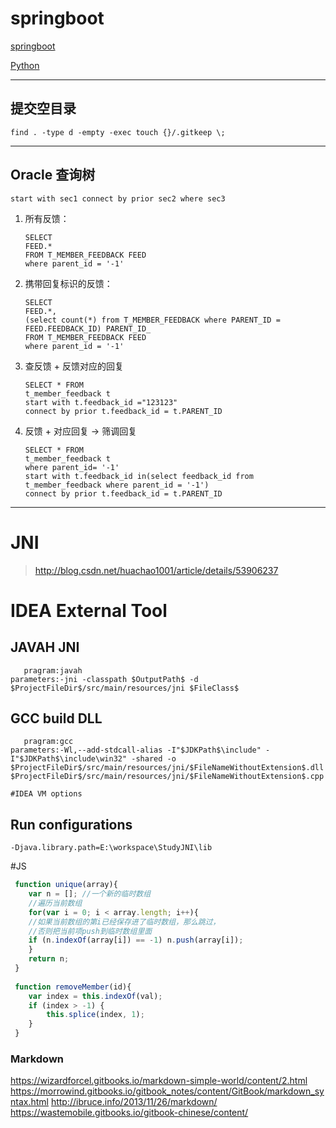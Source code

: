 # springboot
[springboot](http://blog.didispace.com/books/spring-boot-reference/IV.%20Spring%20Boot%20features/32.2%20AMQP.html)  

[Python](http://python3-cookbook.readthedocs.io/zh_CN/latest/)  

---
## 提交空目录  
    find . -type d -empty -exec touch {}/.gitkeep \;
---  
## Oracle 查询树
    start with sec1 connect by prior sec2 where sec3
1. 所有反馈：
    ```
    SELECT
    FEED.*
    FROM T_MEMBER_FEEDBACK FEED
    where parent_id = '-1'
    ```
2. 携带回复标识的反馈：
    ```
    SELECT 
    FEED.*,
    (select count(*) from T_MEMBER_FEEDBACK where PARENT_ID = FEED.FEEDBACK_ID) PARENT_ID_
    FROM T_MEMBER_FEEDBACK FEED
    where parent_id = '-1'
    ```
3. 查反馈 + 反馈对应的回复
    ```
    SELECT * FROM
    t_member_feedback t
    start with t.feedback_id ="123123"
    connect by prior t.feedback_id = t.PARENT_ID
    ```
    
4. 反馈 + 对应回复 -> 筛调回复
    ```
    SELECT * FROM
    t_member_feedback t
    where parent_id= '-1'
    start with t.feedback_id in(select feedback_id from t_member_feedback where parent_id = '-1')
    connect by prior t.feedback_id = t.PARENT_ID
    ```
---

# JNI
 >http://blog.csdn.net/huachao1001/article/details/53906237  
 
# IDEA External Tool
## JAVAH JNI
```
   pragram:javah
parameters:-jni -classpath $OutputPath$ -d $ProjectFileDir$/src/main/resources/jni $FileClass$
```

## GCC build DLL
```
   pragram:gcc
parameters:-Wl,--add-stdcall-alias -I"$JDKPath$\include" -I"$JDKPath$\include\win32" -shared -o $ProjectFileDir$/src/main/resources/jni/$FileNameWithoutExtension$.dll $ProjectFileDir$/src/main/resources/jni/$FileNameWithoutExtension$.cpp

#IDEA VM options
```
## Run configurations
```
-Djava.library.path=E:\workspace\StudyJNI\lib
```

#JS
```javascript
 function unique(array){
 	var n = []; //一个新的临时数组 
 	//遍历当前数组 
 	for(var i = 0; i < array.length; i++){ 
 	//如果当前数组的第i已经保存进了临时数组，那么跳过， 
 	//否则把当前项push到临时数组里面 
 	if (n.indexOf(array[i]) == -1) n.push(array[i]); 
 	} 
 	return n; 
 }
 
 function removeMember(id){
 	var index = this.indexOf(val);
 	if (index > -1) {
 		this.splice(index, 1);
 	}
 }
```

### Markdown

https://wizardforcel.gitbooks.io/markdown-simple-world/content/2.html
https://morrowind.gitbooks.io/gitbook_notes/content/GitBook/markdown_syntax.html
http://ibruce.info/2013/11/26/markdown/
https://wastemobile.gitbooks.io/gitbook-chinese/content/
